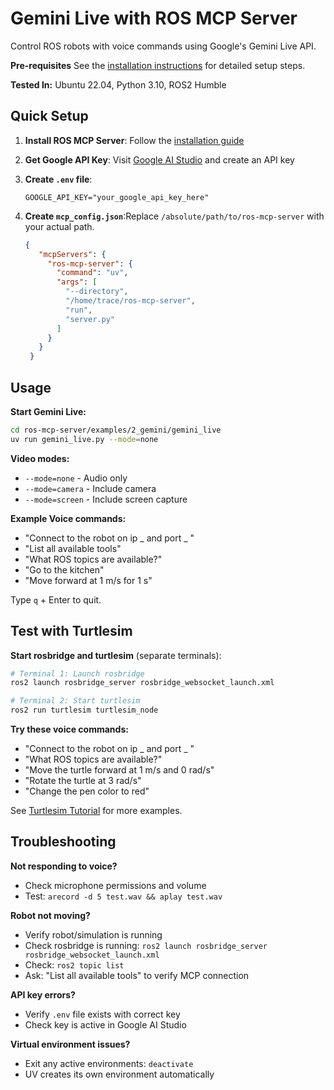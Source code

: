 # Gemini Live with ROS MCP Server

Control ROS robots with voice commands using Google's Gemini Live API.

**Pre-requisites** See the [installation instructions](../../../docs/installation.md) for detailed setup steps.

**Tested In:** Ubuntu 22.04, Python 3.10, ROS2 Humble

## Quick Setup

1. **Install ROS MCP Server**: Follow the [installation guide](../../../docs/installation.md)

2. **Get Google API Key**: Visit [Google AI Studio](https://aistudio.google.com) and create an API key

3. **Create `.env` file**:
   ```env
   GOOGLE_API_KEY="your_google_api_key_here"
   ```

4. **Create `mcp_config.json`**:Replace `/absolute/path/to/ros-mcp-server` with your actual path.
   ```json
   {
      "mcpServers": {
        "ros-mcp-server": {
          "command": "uv",
          "args": [
            "--directory",
            "/home/trace/ros-mcp-server", 
            "run",
            "server.py"
          ]
        }
      }
    }
   ```

## Usage

**Start Gemini Live:**
```bash
cd ros-mcp-server/examples/2_gemini/gemini_live
uv run gemini_live.py --mode=none
```

**Video modes:**
- `--mode=none` - Audio only
- `--mode=camera` - Include camera
- `--mode=screen` - Include screen capture

**Example Voice commands:**
- "Connect to the robot on ip _ and port _ "
- "List all available tools"
- "What ROS topics are available?"
- "Go to the kitchen" 
- "Move forward at 1 m/s for 1 s"

Type `q` + Enter to quit.

## Test with Turtlesim

**Start rosbridge and turtlesim** (separate terminals):
```bash
# Terminal 1: Launch rosbridge
ros2 launch rosbridge_server rosbridge_websocket_launch.xml

# Terminal 2: Start turtlesim
ros2 run turtlesim turtlesim_node
```

**Try these voice commands:**
- "Connect to the robot on ip _ and port _ "
- "What ROS topics are available?"
- "Move the turtle forward at 1 m/s and 0 rad/s"
- "Rotate the turtle at 3 rad/s"
- "Change the pen color to red"


See [Turtlesim Tutorial](../../1_turtlesim/README.md) for more examples.

## Troubleshooting

**Not responding to voice?**
- Check microphone permissions and volume
- Test: `arecord -d 5 test.wav && aplay test.wav`

**Robot not moving?**
- Verify robot/simulation is running
- Check rosbridge is running: `ros2 launch rosbridge_server rosbridge_websocket_launch.xml`
- Check: `ros2 topic list`
- Ask: "List all available tools" to verify MCP connection

**API key errors?**
- Verify `.env` file exists with correct key
- Check key is active in Google AI Studio

**Virtual environment issues?**
- Exit any active environments: `deactivate`
- UV creates its own environment automatically 


